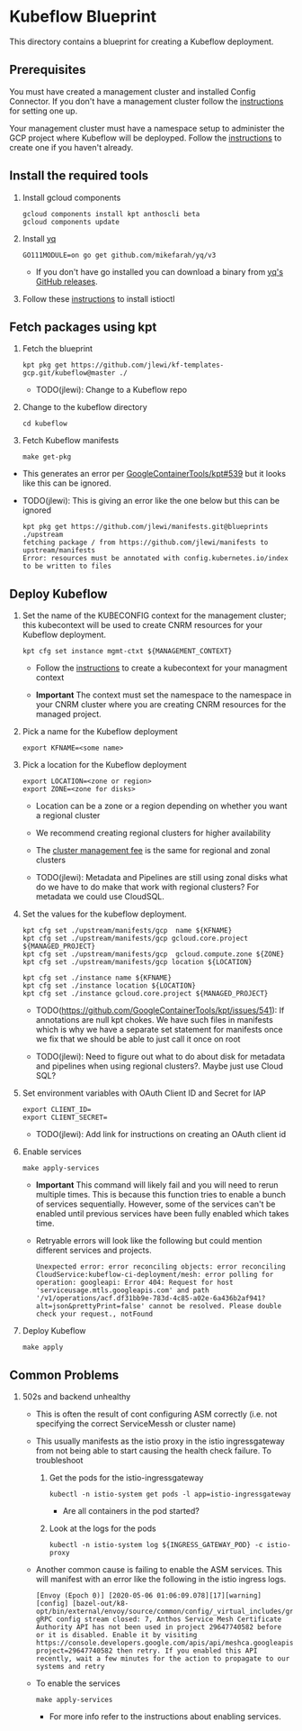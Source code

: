 # Kubeflow Blueprint

This directory contains a blueprint for creating a Kubeflow deployment.

## Prerequisites

You must have created a management cluster and installed Config Connector. 
If you don't have a management cluster follow the [instructions](../management/README.md)
for setting one up. 

Your management cluster must have a namespace setup to administer the GCP project where
Kubeflow will be deployped. Follow the [instructions](../management/README.md) to create
one if you haven't already.


## Install the required tools

1. Install gcloud components

   ```
   gcloud components install kpt anthoscli beta
   gcloud components update
   ```

1. Install [yq](https://github.com/mikefarah/yq)

   ```
   GO111MODULE=on go get github.com/mikefarah/yq/v3
   ```

   * If you don't have go installed you can download
     a binary from [yq's GitHub releases](https://github.com/mikefarah/yq/releases).

1. Follow these [instructions](https://cloud.google.com/service-mesh/docs/gke-install-new-cluster#download_the_installation_file) to
   install istioctl

## Fetch packages using kpt

1. Fetch the blueprint

   ```
   kpt pkg get https://github.com/jlewi/kf-templates-gcp.git/kubeflow@master ./
   ```

   * TODO(jlewi): Change to a Kubeflow repo


1. Change to the kubeflow directory

   ```
   cd kubeflow
   ```

1. Fetch Kubeflow manifests

   ```
   make get-pkg
   ```

  * This generates an error per [GoogleContainerTools/kpt#539](https://github.com/GoogleContainerTools/kpt/issues/539) but it looks like
    this can be ignored.

  * TODO(jlewi): This is giving an error like the one below but this can be ignored

    ```
    kpt pkg get https://github.com/jlewi/manifests.git@blueprints ./upstream
    fetching package / from https://github.com/jlewi/manifests to upstream/manifests
    Error: resources must be annotated with config.kubernetes.io/index to be written to files
    ```

## Deploy Kubeflow

1. Set the name of the KUBECONFIG context for the management cluster; this kubecontext will
   be used to create CNRM resources for your Kubeflow deployment.

   ```
   kpt cfg set instance mgmt-ctxt ${MANAGEMENT_CONTEXT}
   ```

   * Follow the [instructions](../README.md) to create a kubecontext for your managment context

   * **Important** The context must set the namespace to the namespace in your CNRM cluster where you are creating
     CNRM resources for the managed project. 

1. Pick a name for the Kubeflow deployment

   ```
   export KFNAME=<some name>
   ```

1. Pick a location for the Kubeflow deployment

   ```
   export LOCATION=<zone or region>
   export ZONE=<zone for disks>
   ```

   * Location can be a zone or a region depending on whether you want a regional cluster
   * We recommend creating regional clusters for higher availability
   * The [cluster management fee](https://cloud.google.com/kubernetes-engine/pricing) is the same for regional
     and zonal clusters

   * TODO(jlewi): Metadata and Pipelines are still using zonal disks what do we have to do make that work with regional clusters? For metadata
     we could use CloudSQL.

1. Set the values for the kubeflow deployment.

   ```
   kpt cfg set ./upstream/manifests/gcp  name ${KFNAME}
   kpt cfg set ./upstream/manifests/gcp gcloud.core.project ${MANAGED_PROJECT}   
   kpt cfg set ./upstream/manifests/gcp  gcloud.compute.zone ${ZONE}
   kpt cfg set ./upstream/manifests/gcp location ${LOCATION}

   kpt cfg set ./instance name ${KFNAME}   
   kpt cfg set ./instance location ${LOCATION}
   kpt cfg set ./instance gcloud.core.project ${MANAGED_PROJECT}   
   ```

   * TODO(https://github.com/GoogleContainerTools/kpt/issues/541): If annotations are null kpt chokes. We have such files in manifests which is
     why we have a separate set statement for manifests once we fix that we should be able to just call it once on root

   * TODO(jlewi): Need to figure out what to do about disk for metadata and pipelines when using regional clusters?. Maybe just 
     use Cloud SQL?

1. Set environment variables with OAuth Client ID and Secret for IAP

   ```
   export CLIENT_ID=
   export CLIENT_SECRET=
   ```

   * TODO(jlewi): Add link for instructions on creating an OAuth client id

1. Enable services

   ```
   make apply-services
   ```

   * **Important** This command will likely fail and you will need to rerun multiple times. This is
     because this function tries to enable a bunch of services sequentially. However,
     some of the services can't be enabled until previous services have been fully enabled which 
     takes time.

   * Retryable errors will look like the following but could mention different services and projects.

     ```
     Unexpected error: error reconciling objects: error reconciling CloudService:kubeflow-ci-deployment/mesh: error polling for operation: googleapi: Error 404: Request for host 'serviceusage.mtls.googleapis.com' and path '/v1/operations/acf.df31bb9e-783d-4c85-a02e-6a436b2af941?alt=json&prettyPrint=false' cannot be resolved. Please double check your request., notFound
     ```


1. Deploy Kubeflow

   ```
   make apply
   ```

## Common Problems

1. 502s and backend unhealthy

    * This is often the result of cont configuring ASM correctly (i.e. not specifying the correct
     ServiceMessh or cluster name)   

    * This usually manifests as the istio proxy in the istio ingressgateway from not being able to start
      causing the health check failure. To troubleshoot

      1. Get the pods for the istio-ingressgateway
      
         ```
         kubectl -n istio-system get pods -l app=istio-ingressgateway
         ```

         * Are all containers in the pod started?

      1. Look at the logs for the pods

         ```
         kubectl -n istio-system log ${INGRESS_GATEWAY_POD} -c istio-proxy
         ```

    * Another common cause is failing to enable the ASM services. This will manifest with an error
      like the following in the istio ingress logs.

      ```
      [Envoy (Epoch 0)] [2020-05-06 01:06:09.078][17][warning][config] [bazel-out/k8-opt/bin/external/envoy/source/common/config/_virtual_includes/grpc_stream_lib/common/config/grpc_stream.h:91] gRPC config stream closed: 7, Anthos Service Mesh Certificate Authority API has not been used in project 29647740582 before or it is disabled. Enable it by visiting https://console.developers.google.com/apis/api/meshca.googleapis.com/overview?project=29647740582 then retry. If you enabled this API recently, wait a few minutes for the action to propagate to our systems and retry
      ```

    * To enable the services

      ```
      make apply-services
      ```

      * For more info refer to the instructions about enabling services. 
